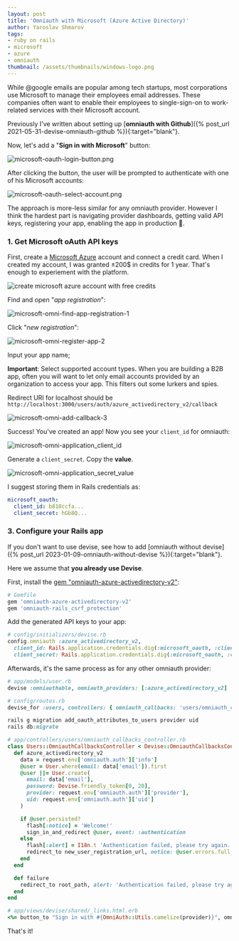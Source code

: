 ```yaml
---
layout: post
title: 'Omniauth with Microsoft (Azure Active Directory)'
author: Yaroslav Shmarov
tags: 
- ruby on rails
- microsoft
- azure
- omniauth
thumbnail: /assets/thumbnails/windows-logo.png
---
```


While @google emails are popular among tech startups, most corporations use Microsoft to manage their employees email addresses. These companies often want to enable their employees to single-sign-on to work-related services with their Microsoft account.

Previously I've written about setting up [**omniauth with Github**]({% post_url 2021-05-31-devise-omniauth-github %}){:target="blank"}.

Now, let's add a "**Sign in with Microsoft**" button:

![microsoft-oauth-login-button.png](/assets/images/microsoft-oauth-login-button.png)

After clicking the button, the user will be prompted to authenticate with one of his Microsoft accounts:

![microsoft-oauth-select-account.png](/assets/images/microsoft-oauth-select-account.png)

The approach is more-less similar for any omniauth provider. However I think the hardest part is navigating provider dashboards, getting valid API keys, registering your app, enabling the app in production 😬.

### 1. Get Microsoft oAuth API keys

First, create a [Microsoft Azure](https://portal.azure.com) account and connect a credit card. When I created my account, I was granted ±200$ in credits for 1 year. That's enough to experiement with the platform.

![create microsoft azure account with free credits](/assets/images/microsoft-omni-register-0.png)

Find and open "*app registration*":

![microsoft-omni-find-app-registration-1](/assets/images/microsoft-omni-find-app-registration-1.png)

Click "*new registration*":

![microsoft-omni-register-app-2](/assets/images/microsoft-omni-register-app-2.png)

Input your app name;

**Important**: Select supported account types. When you are building a B2B app, often you will want to let only email accounts provided by an organization to access your app. This filters out some lurkers and spies.

Redirect URI for localhost should be `http://localhost:3000/users/auth/azure_activedirectory_v2/callback`

![microsoft-omni-add-callback-3](/assets/images/microsoft-omni-add-callback-3.png)

Success! You've created an app! Now you see your `client_id` for omniauth:

![microsoft-omni-application_client_id](/assets/images/microsoft-omni-application_client_id.png)

Generate a `client_secret`. Copy the **value**.

![microsoft-omni-application_secret_value](/assets/images/microsoft-omni-application_secret_value.png)

I suggest storing them in Rails credentials as:

```yml
microsoft_oauth:
  client_id: b810ccfa...
  client_secret: hGb8Q...
```

### 3. Configure your Rails app

If you don't want to use devise, see how to add [omniauth without devise]({% post_url 2023-01-09-omniauth-without-devise %}){:target="blank"}.

Here we assume that **you already use Devise**. 

First, install the [gem "omniauth-azure-activedirectory-v2"](https://github.com/RIPAGlobal/omniauth-azure-activedirectory-v2):

```ruby
# Gemfile
gem 'omniauth-azure-activedirectory-v2'
gem 'omniauth-rails_csrf_protection'
```

Add the generated API keys to your app:

```ruby
# config/initializers/devise.rb
config.omniauth :azure_activedirectory_v2,
  client_id: Rails.application.credentials.dig(:microsoft_oauth, :client_id),
  client_secret: Rails.application.credentials.dig(:microsoft_oauth, :client_secret)
```

Afterwards, it's the same process as for any other omniauth provider:

```ruby
# app/models/user.rb
devise :omniauthable, omniauth_providers: [:azure_activedirectory_v2]
```

```ruby
# config/routes.rb
devise_for :users, controllers: { omniauth_callbacks: 'users/omniauth_callbacks' }
```

```ruby
rails g migration add_oauth_attributes_to_users provider uid
rails db:migrate
```

```ruby
# app/controllers/users/omniauth_callbacks_controller.rb
class Users::OmniauthCallbacksController < Devise::OmniauthCallbacksController
  def azure_activedirectory_v2
    data = request.env['omniauth.auth']['info']
    @user = User.where(email: data['email']).first
    @user ||= User.create(
      email: data['email'],
      password: Devise.friendly_token[0, 20],
      provider: request.env['omniauth.auth']['provider'],
      uid: request.env['omniauth.auth']['uid']
    )

    if @user.persisted?
      flash[:notice] = 'Welcome!'
      sign_in_and_redirect @user, event: :authentication
    else
      flash[:alert] = I18n.t 'Authentication failed, please try again.'
      redirect_to new_user_registration_url, notice: @user.errors.full_messages.join("\n")
    end
  end

  def failure
    redirect_to root_path, alert: 'Authentication failed, please try again.'
  end
end
```

```ruby
# app/views/devise/shared/_links.html.erb
<%= button_to "Sign in with #{OmniAuth::Utils.camelize(provider)}", omniauth_authorize_path(resource_name, provider), method: :post, data: { turbo: "false" } %>
```

That's it!
